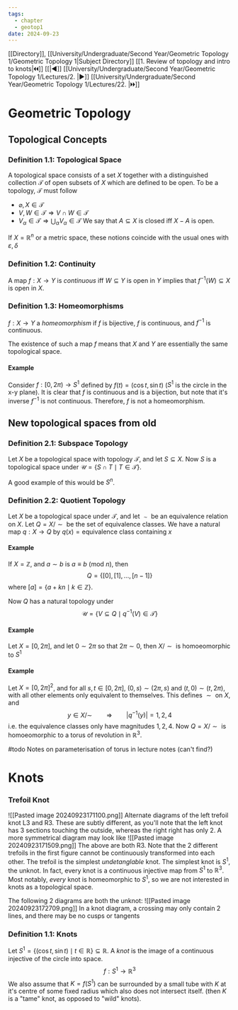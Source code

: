 ```yaml
---
tags:
  - chapter
  - geotop1
date: 2024-09-23
---
```

[[Directory]], [[University/Undergraduate/Second Year/Geometric Topology 1/Geometric Topology 1|Subject Directory]]
[[1. Review of topology and intro to knots|🞀🞀]] [[|◀]] [[University/Undergraduate/Second Year/Geometric Topology 1/Lectures/2. |▶]] [[University/Undergraduate/Second Year/Geometric Topology 1/Lectures/22. |🞂🞂]]
# Geometric Topology
## Topological Concepts
### Definition 1.1: Topological Space
A topological space consists of a set ${} X {}$ together with a distinguished collection ${} \mathcal{T} {}$ of open subsets of ${} X {}$ which are defined to be open. To be a topology, ${} \mathcal{T} {}$ must follow
- ${} \varnothing,\,X \in\mathcal{T} {}$
- ${} V,\,W \in \mathcal{T} \Rightarrow V \cap W \in \mathcal{ T} {}$
- ${} V_{\alpha} \in \mathcal{T} \Rightarrow \bigcup_{\alpha} V_{\alpha} \in \mathcal{T} {}$
We say that ${} A \subseteq X {}$ is closed iff ${} X-A {}$ is open. 

If ${} X= \mathbb{R}^{n} {}$ or a metric space, these notions coincide with the usual ones with ${} \varepsilon,\,\delta {}$
### Definition 1.2: Continuity
A map ${} f:X\to{}Y {}$ is *continuous* iff ${} W \subseteq Y {}$ is open in $Y {}$ implies that ${} f^{-1}(W) \subseteq X {}$ is open in ${} X {}$.
### Definition 1.3: Homeomorphisms
${} f:X\to{}Y {}$ a *homeomorphism* if $f {}$ is bijective, $f {}$ is continuous, and ${} f^{-1} {}$ is continuous.

The existence of such a map $f {}$ means that ${} X {}$ and $Y {}$ are essentially the same topological space.
#### Example
Consider ${} f:[0,\,2\pi) \to{} S^{1} {}$ defined by ${} f(t)=(\cos t, \sin t) {}$ (${} S^{1} {}$ is the circle in the x-y plane). It is clear that ${} f {}$ is continuous and is a bijection, but note that it's inverse ${} f^{-1} {}$ is not continuous. Therefore, $f {}$ is not a homeomorphism.
## New topological spaces from old
### Definition 2.1: Subspace Topology
Let ${} X {}$ be a topological space with topology ${} \mathcal{T} {}$, and let ${} S \subseteq X {}$. Now $S {}$ is a topological space under ${} \mathcal{U}=\{ S \cap T \mid T \in \mathcal{T} \} {}$.

A good example of this would be ${} S^{n} {}$.
### Definition 2.2: Quotient Topology
Let $X {}$ be a topological space under $\mathcal{T} {}$, and let $\sim {}$ be an equivalence relation on $X {}$. Let ${} Q=X / \sim {}$ be the set of equivalence classes. We have a natural map ${} q:X \to{}Q {}$ by ${} q(x)=\text{equivalence class containing }x {}$
#### Example
If ${} X=\mathbb{Z} {}$, and ${} a\sim b {}$ is ${} a\equiv b \:(\mathrm{mod}\  n) {}$, then 
$$
Q=\{ [0],\, [1],\,\dots,\,[n-1] \}
$$
where ${} [a]=\{ a+kn \mid k \in \mathbb{Z}\} {}$.

Now $Q {}$ has a natural topology under
$$
\mathcal{U}=\{ V \subseteq  Q \mid q^{-1}(V) \in  \mathcal{T} \}
$$
#### Example
Let ${} X= [0,\,2\pi] {}$, and let ${} 0 \sim 2\pi {}$ so that ${} 2\pi \sim 0 {}$, then ${} X / \sim  {}$ is homoeomorphic to ${} S^{1} {}$
#### Example
Let ${} X=[0,\, 2\pi]^{2} {}$, and for all ${} s,\, t \in [0,\, 2\pi] {}$,  ${} (0, s)\sim (2\pi, s) {}$ and ${} (t,\,  0)\sim (t,\, 2\pi) {}$, with all other elements only equivalent to themselves. This defines $\sim {}$ on $X {}$, and
$$
y \in  X / \sim  \qquad \Rightarrow  \qquad |q^{-1}(y)|=1,\, 2,\, 4
$$
i.e. the equivalence classes only have magnitudes ${} 1,\, 2,\, 4 {}$. Now ${} Q = X /\sim  {}$ is homoeomorphic to a torus of revolution in $\mathbb{R}^{3} {}$.

#todo Notes on parameterisation of torus in lecture notes (can't find?)
# Knots
### Trefoil Knot
![[Pasted image 20240923171100.png]]
Alternate diagrams of the left trefoil knot L3 and R3. These are subtly different, as you'll note that the left knot has 3 sections touching the outside, whereas the right right has only 2. A more symmetrical diagram may look like
![[Pasted image 20240923171509.png]]
The above are both R3. Note that the 2 different trefoils in the first figure cannot be continuously transformed into each other. The trefoil is the simplest *undetanglable* knot. The simplest knot is ${} S^{1} {}$, the unknot. In fact, every knot is a continuous injective map from ${} S^{1} {}$ to ${} \mathbb{R}^{3} {}$. Most notably, *every* knot is homeomorphic to ${} S^{1} {}$, so we are not interested in knots as a topological space.

The following 2 diagrams are both the unknot:
![[Pasted image 20240923172709.png]]
In a knot diagram, a crossing may only contain 2 lines, and there may be no cusps or tangents

### Definition 1.1: Knots
Let ${} S^{1}=\{ (\cos t,\, \sin t) \mid t \in \mathbb{R}\} \subseteq \mathbb{R} {}$. A *knot* is the image of a continuous injective of the circle into space. 
$$
f:S^{1} \to{} \mathbb{R}^{3}
$$
We also assume that ${} K=f(S^{1}) {}$ can be surrounded by a small tube with $K {}$ at it's centre of some fixed radius which also does not intersect itself. (then $K {}$ is a "tame" knot, as opposed to "wild" knots). 